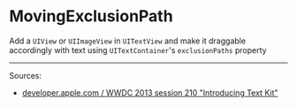 # MovingExclusionPath
Add a `UIView` or `UIImageView` in `UITextView` and make it draggable accordingly with text using `UITextContainer`'s `exclusionPaths` property

---

Sources:
- [developer.apple.com / WWDC 2013 session 210 "Introducing Text Kit"](https://developer.apple.com/videos/play/wwdc2013/210/)
